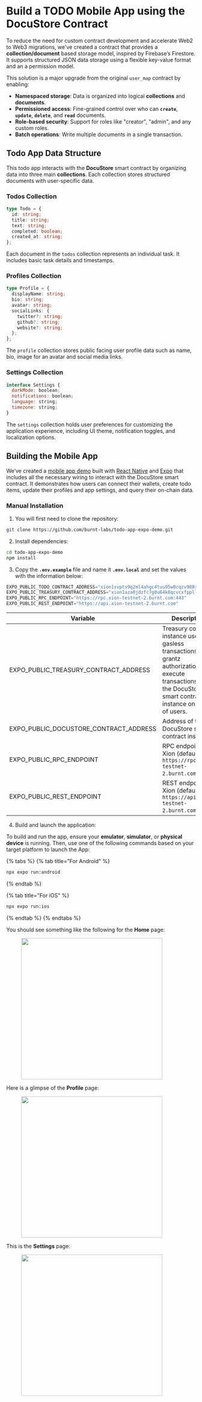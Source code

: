# Build a TODO Mobile App using the DocuStore Contract

To reduce the need for custom contract development and accelerate Web2 to Web3 migrations, we've created a contract that provides a **collection/document** based storage model, inspired by Firebase’s Firestore. It supports structured JSON data storage using a flexible key-value format and an a permission model.

This solution is a major upgrade from the original `user_map` contract by enabling:

* **Namespaced storage**: Data is organized into logical **collections** and **documents**.
* **Permissioned access**: Fine-grained control over who can **`create`**, **`update`**, **`delete`**, and **`read`** documents.
* **Role-based security**: Support for roles like "creator", "admin", and any custom roles.
* **Batch operations**: Write multiple documents in a single transaction.



## Todo App Data Structure

This todo app interacts with the **DocuStore** smart contract by organizing data into three main **collections**. Each collection stores structured documents with user-specific data.

### Todos Collection

```typescript
type Todo = {
  id: string;
  title: string;
  text: string;
  completed: boolean;
  created_at: string;
};
```

Each document in the `todos` collection represents an individual task. It includes basic task details and timestamps.

### Profiles Collection

```typescript
type Profile = {
  displayName: string;
  bio: string;
  avatar: string;
  socialLinks: {
    twitter?: string;
    github?: string;
    website?: string;
  };
};
```

The `profile` collection stores public facing user profile data such as name, bio, image for an avatar and social media links.

### Settings Collection

```javascript
interface Settings {
  darkMode: boolean;
  notifications: boolean;
  language: string;
  timezone: string;
}
```

The `settings` collection holds user preferences for customizing the application experience, including UI theme, notification toggles, and localization options.



## Building the Mobile App <a href="#building-the-frontend" id="building-the-frontend"></a>

We’ve created a [mobile app demo](https://github.com/burnt-labs/todo-app-expo-demo) built with [React Native](https://reactnative.dev/) and [Expo](https://expo.dev/) that includes all the necessary wiring to interact with the DocuStore smart contract. It demonstrates how users can connect their wallets, create todo items, update their profiles and app settings, and query their on-chain data.

### Manual Installation <a href="#manual-installation" id="manual-installation"></a>

1. You will first need to clone the repository:

```bash
git clone https://github.com/burnt-labs/todo-app-expo-demo.git
```

2. Install dependencies:

```bash
cd todo-app-expo-demo
npm install
```

3. Copy the **`.env.example`** file and name it **`.env.local`** and set the values with the information below:

```javascript
EXPO_PUBLIC_TODO_CONTRACT_ADDRESS="xion1svpts9q2ml4ahgc4tuu95w8cqzv988s6mf5mupt5kt56gvdnklks9hzar4"
EXPO_PUBLIC_TREASURY_CONTRACT_ADDRESS="xion1aza0jdzfc7g0u64k8qcvcxfppll0cjeer56k38vpshe3p26q5kzswpywp9"
EXPO_PUBLIC_RPC_ENDPOINT="https://rpc.xion-testnet-2.burnt.com:443"
EXPO_PUBLIC_REST_ENDPOINT="https://api.xion-testnet-2.burnt.com"
```

| Variable                                   | Description                                                                                                                                                             |
| ------------------------------------------ | ----------------------------------------------------------------------------------------------------------------------------------------------------------------------- |
| EXPO\_PUBLIC\_TREASURY\_CONTRACT\_ADDRESS  | Treasury contract instance used for gasless transactions and grantz authorization to execute transactions via the DocuStore smart contract instance on behalf of users. |
| EXPO\_PUBLIC\_DOCUSTORE\_CONTRACT\_ADDRESS | Address of the DocuStore smart contract instance.                                                                                                                       |
| EXPO\_PUBLIC\_RPC\_ENDPOINT                | RPC endpoint for Xion (default: `https://rpc.xion-testnet-2.burnt.com:443`)                                                                                             |
| EXPO\_PUBLIC\_REST\_ENDPOINT               | REST endpoint for Xion (default: `https://api.xion-testnet-2.burnt.com`)                                                                                                |



4. Build and launch the application:

To build and run the app, ensure your **emulator**, **simulator**, or **physical device** is running. Then, use one of the following commands based on your target platform to launch the App:

{% tabs %}
{% tab title="For Android" %}
```sh
npx expo run:android
```
{% endtab %}

{% tab title="For iOS" %}
```sh
npx expo run:ios
```
{% endtab %}
{% endtabs %}

You should see something like the following for the **Home** page:

<figure><img src="../../.gitbook/assets/Screenshot_1750046917.png" alt="" width="375"><figcaption></figcaption></figure>

Here is a glimpse of the **Profile** page:

<figure><img src="../../.gitbook/assets/Screenshot_1750046929.png" alt="" width="375"><figcaption></figcaption></figure>

This is the **Settings** page:

<figure><img src="../../.gitbook/assets/Screenshot_1750046951.png" alt="" width="375"><figcaption></figcaption></figure>

